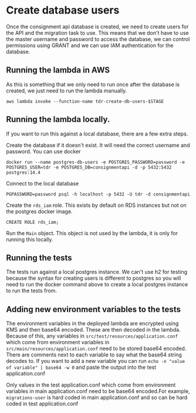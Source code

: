 # Create database users
Once the consignment api database is created, we need to create users for the API and the migration task to use. This means that we don't have to use the master username and password to access the database, we can control permissions using GRANT and we can use IAM authentication for the database. 

## Running the lambda in AWS
As this is something that we only need to run once after the database is created, we just need to run the lambda manually.

`aws lambda invoke --function-name tdr-create-db-users-$STAGE`

## Running the lambda locally.
If you want to run this against a local database, there are a few extra steps.

Create the database if it doesn't exist. It will need the correct username and password. You can use docker

`docker run --name postgres-db-users -e POSTGRES_PASSWORD=password -e POSTGRES_USER=tdr -e POSTGRES_DB=consignmentapi -d -p 5432:5432 postgres:14.4`

Connect to the local database

`PGPASSWORD=password psql -h localhost -p 5432 -U tdr -d consignmentapi`
  
Create the `rds_iam` role. This exists by default on RDS instances but not on the postgres docker image.

`CREATE ROLE rds_iam;`

Run the `Main` object. This object is not used by the lambda, it is only for running this locally.

## Running the tests
The tests run against a local postgres instance. We can't use h2 for testing because the syntax for creating users is different to postgres so you will need to run the docker command above to create a local postgres instance to run the tests from.

## Adding new environment variables to the tests
The environment variables in the deployed lambda are encrypted using KMS and then base64 encoded. These are then decoded in the lambda. Because of this, any variables in `src/test/resources/application.conf` which come from environment variables in `src/main/resources/application.conf` need to be stored base64 encoded. There are comments next to each variable to say what the base64 string decodes to. If you want to add a new variable you can run `echo -n "value of variable" | base64 -w 0` and paste the output into the test application.conf

Only values in the test application.conf which come from environment variables in main application.conf need to be base64 encoded.For example, `migrations-user` is hard coded in main application.conf and so can be hard coded in test application.conf  
